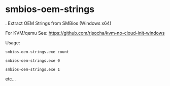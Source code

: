 # smbios-oem-strings
.
Extract OEM Strings from SMBios (Windows x64)

For KVM/qemu See: https://github.com/rjsocha/kvm-no-cloud-init-windows

Usage:
```
smbios-oem-strings.exe count
```

```
smbios-oem-strings.exe 0
```

```
smbios-oem-strings.exe 1
```

etc...
